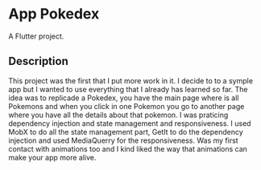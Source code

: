 # App Pokedex

A Flutter project.

## Description

This project was the first that I put more work in it. I decide to to a symple app but I wanted to use everything that I already has learned so far. The idea was to replicade a Pokedex, you have the main page where is all Pokemons and when you click in one Pokemon you go to another page where you have all the details about that pokemon. I was praticing dependency injection and state management and responsiveness. I used MobX to do all the state management part, GetIt to do the dependency injection and used MediaQuerry for the responsiveness. Was my first contact with animations too and I kind liked the way that animations can make your app more alive.
